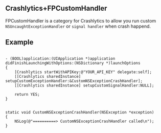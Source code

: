 ## Crashlytics+FPCustomHandler

FPCustomHandler is a category for Crashlytics to allow you run custom `NSUncaughtExceptionHandler` or `signal handler` when crash happend.

## Example


```

- (BOOL)application:(UIApplication *)application didFinishLaunchingWithOptions:(NSDictionary *)launchOptions
{
	[Crashlytics startWithAPIKey:@"YOUR_API_KEY" delegate:self];
    [[Crashlytics sharedInstance] setupCustomExceptionHandler:&CustomNSExceptionCrashHandler];
    [[Crashlytics sharedInstance] setupCustomSignalHandler:NULL];
    
    return YES;
}
```

```

static void CustomNSExceptionCrashHandler(NSException *exception)
{
    NSLog(@"==========> CustomNSExceptionCrashHandler called\n");
}

```

